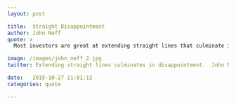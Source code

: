 ```yaml
---
layout: post

title:  Straight Disappointment
author: John Neff
quote: >
  Most investors are great at extending straight lines that culminate in disappointment when enthusiasm wanes.  

image: /images/john_neff_2.jpg
twitter: Extending straight lines culminates in disappointment.  John Neff http://quotes.stockflare.com/

date:   2015-10-27 21:01:12
categories: quote

---
```


